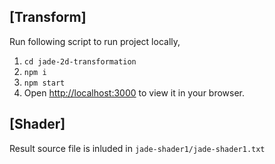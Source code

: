 ## [Transform]

Run following script to run project locally,
1. `cd jade-2d-transformation`
2. `npm i`
3. `npm start`
4. Open [http://localhost:3000](http://localhost:3000) to view it in your browser.
   
## [Shader]
Result source file is inluded in `jade-shader1/jade-shader1.txt`